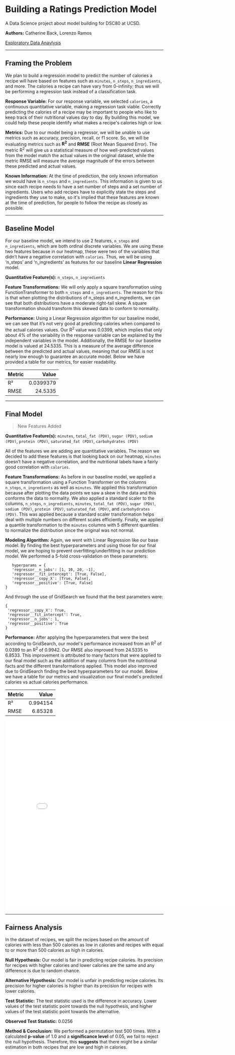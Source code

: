 # Building a Ratings Prediction Model

A Data Science project about model building for DSC80 at UCSD.

**Authors:** Catherine Back, Lorenzo Ramos

[Exploratory Data Anaylysis](https://ramosrenzo.github.io/Recipes-Research/)

---

## Framing the Problem

We plan to build a regression model to predict the number of calories a recipe will have based on features such as `minutes`, `n_steps`, `n_ingredients`, and more.  The calories a recipe can have vary from 0-infinity; thus we will be performing a regression task instead of a classification task.

**Response Variable:**  For our response variable, we selected `calories`, a continuous quantitative variable, making a regression task viable.  Correctly predicting the calories of a recipe may be important to people who like to keep track of their nutritional values day to day.  By building this model, we could help these people identify what makes a recipe's calories high or low.

**Metrics:**  Due to our model being a regressor, we will be unable to use metrics such as accuracy, precision, recall, or f1 score.  So, we will be evaluating metrics such as **R<sup>2</sup>** and **RMSE** (Root Mean Squared Error).  The metric R<sup>2</sup> will give us a statistical measure of how well-predicted values from the model match the actual values in the original dataset, while the metric RMSE will measure the average magnitude of the errors between these predicted and actual values.

**Known Information:** At the time of prediction, the only known information we would have is `n_steps` and `n_ingredients`.  This information is given to us since each recipe needs to have a set number of steps and a set number of ingredients.  Users who add recipes have to explicitly state the steps and ingredients they use to make, so it's implied that these features are known at the time of prediction, for people to follow the recipe as closely as possible.

---

## Baseline Model

For our baseline model, we intend to use 2 features, `n_steps` and `n_ingredients`, which are both ordinal discrete variables.  We are using these two features because in our heatmap, these were two of the variables that didn’t have a negative correlation with `calories`.  Thus, we will be using ‘n_steps’ and ‘n_ingredients’ as features for our baseline **Linear Regression** model.

**Quantitative Feature(s):** `n_steps`, `n_ingredients`

**Feature Transformations:** We will only apply a square transformation using FunctionTransformer to both `n_steps` and `n_ingredients`.  The reason for this is that when plotting the distributions of n_steps and n_ingredients, we can see that both distributions have a moderate right-tail skew.  A square transformation should transform this skewed data to conform to normality.

**Performance:** Using a Linear Regression algorithm for our baseline model, we can see that it’s not very good at predicting calories when compared to the actual calories values.  Our R<sup>2</sup> value was 0.0399, which implies that only about 4% of the variability in the response variable can be explained by the independent variables in the model.  Additionally, the RMSE for our baseline model is valued at 24.5335.  This is a measure of the average difference between the predicted and actual values, meaning that our RMSE is not nearly low enough to guarantee an accurate model.  Below we have provided a table for our metrics, for easier readability.

| Metric   |      Value |
|:---------|-----------:|
| R²       |  0.0399379 |
| RMSE     | 24.5335    |

---

## Final Model

> New Features Added

**Quantitative Feature(s):** `minutes`, `total_fat (PDV)`, `sugar (PDV)`, `sodium (PDV)`, `protein (PDV)`, `saturated_fat (PDV)`, `carbohydrates (PDV)`

All of the features we are adding are quantitative variables.  The reason we decided to add these features is that looking back on our heatmap, `minutes` doesn’t have a negative correlation, and the nutritional labels have a fairly good correlation with `calories`.

**Feature Transformations:** As before in our baseline model, we applied a square transformation using a Function Transformer on the columns `n_steps`, `n_ingredients` as well as `minutes`. We applied this transformation because after plotting the data points we saw a skew in the data and this conforms the data to normality. 
We also applied a standard scaler to the columns, `n_steps`, `n_ingredients`, `minutes`, `total_fat (PDV)`, `sugar (PDV)`, `sodium (PDV)`, `protein (PDV)`, `saturated_fat (PDV)`, and `carbohydrates (PDV)`. This was applied because a standard scaler transformation helps deal with multiple numbers on different scales efficiently. 
Finally, we applied a quantile transformation to the `minutes` columns with 5 different quantiles to normalize the distribution since the original was not normal.

**Modeling Algorithm:** Again, we went with Linear Regression like our base model.  By finding the best hyperparameters and using those for our final model, we are hoping to prevent overfitting/underfitting in our prediction model.  We performed a 5-fold cross-validation on these parameters:

```
   hyperparams = {
   'regressor__n_jobs': [1, 10, 20, -1],
   'regressor__fit_intercept': [True, False],
   'regressor__copy_X': [True, False],
   'regressor__positive': [True, False]
}
```

And through the use of GridSearch we found that the best parameters were:

```
{
 'regressor__copy_X': True,
 'regressor__fit_intercept': True,
 'regressor__n_jobs': 1,
 'regressor__positive': True
}
```

**Performance:** After applying the hyperparameters that were the best according to  GridSearch, our model's performance increased from an R<sup>2</sup> of 0.0399 to an R<sup>2</sup> of 0.9942. Our RMSE also improved from 24.5335 to 6.8533.  This improvement is attributed to many factors that were applied to our final model such as the addition of many columns from the nutritional facts and the different transformations applied. This model also improved due to GridSearch finding the best hyperparameters for our model.  Below we have a table for our metrics and visualization our final model's predicted calories vs actual calories performance.

| Metric   |    Value |
|:---------|---------:|
| R²       | 0.994154 |
| RMSE     | 6.85328  |

<iframe src="assets/calories_plot.html" width=800 height=600 frameBorder=0></iframe>

---

## Fairness Analysis
In the dataset of recipes, we split the recipes based on the amount of calories with less than 500 calories as low in calories and recipes with equal to or more than 500 calories as high in calories.

**Null Hypothesis:** Our model is fair in predicting recipe calories. Its precision for recipes with higher calories and lower calories are the same and any difference is due to random chance.

**Alternative Hypothesis:** Our model is unfair in predicting recipe calories. Its precision for higher calories is higher than its precision for recipes with lower calories. 

**Test Statistic:** The test statistic used is the difference in accuracy. Lower values of the test statistic point towards the null hypothesis, and higher values of the test statistic point towards the alternative.

**Observed Test Statistic:** 0.0256

**Method & Conclusion:** We performed a permutation test 500 times. With a calculated **p-value** of 1.0 and a **significance level** of 0.05, we fail to reject the null hypothesis.  Therefore, this **suggests** that there might be a similar estimation in both recipes that are low and high in calories.
